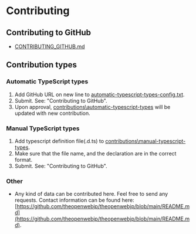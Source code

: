 # Contributing

## Contributing to GitHub

- [CONTRIBUTING_GITHUB.md](./CONTRIBUTING_GITHUB.md)

## Contribution types

### Automatic TypeScript types

1. Add GitHub URL on new line to [automatic-typescript-types-config.txt](contributions\configs\automatic-typescript-types-config.txt).
2. Submit. See: "Contributing to GitHub".
3. Upon approval, [contributions\automatic-typescript-types](contributions\automatic-typescript-types) will be updated with new contribution.

### Manual TypeScript types

1. Add typescript definition file(.d.ts) to [contributions\manual-typescript-types](contributions\manual-typescript-types).
2. Make sure that the file name, and the declaration are in the correct format.
3. Submit. See: "Contributing to GitHub".

### Other

- Any kind of data can be contributed here. Feel free to send any requests. Contact information can be found here: [https://github.com/theopenwebjp/theopenwebjp/blob/main/README.md](https://github.com/theopenwebjp/theopenwebjp/blob/main/README.md).
